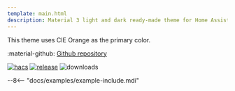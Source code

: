 ```yaml
---
template: main.html
description: Material 3 light and dark ready-made theme for Home Assistant. Example C03 is based on Orange as the primary color. Check the screenshots and theme config!
---
```


This theme uses CIE Orange as the primary color.

:material-github: [Github repository][m3-theme-github-url]

[![hacs][hacs-badge]][hacs-url]
[![release][release-badge]][release-url]
![downloads][downloads-badge]

--8<-- "docs/examples/example-include.mdi"

<!--- References to pictures... --->

[AmoebeLabs Material 3 Theme Palettes]: ../assets/screenshots/m3-theme-c03-palettes.png
[AmoebeLabs Material 3 Theme Surfaces]: ../assets/screenshots/m3-theme-c03-surfaces.png
[AmoebeLabs Material 3 Theme Light]: ../assets/screenshots/m3-theme-c03-light.png
[AmoebeLabs Material 3 Theme Dark]: ../assets/screenshots/m3-theme-c03-dark.png

[AmoebeLabs Material 3 Theme Example Light]: ../assets/screenshots/m3-example-c03-light.png
[AmoebeLabs Material 3 Theme Example Dark]: ../assets/screenshots/m3-example-c03-dark.png

<!--- References to external links... --->

[sak-example-12-url]: https://swiss-army-knife.docs.amoebelabs.com/examples/example-12/
[m3-theme-github-url]: https://github.com/AmoebeLabs/HA-Theme_M3-c03-orange

<!-- Badges -->

[hacs-url]: https://github.com/hacs/default
[hacs-badge]: https://img.shields.io/badge/HACS-Default-41BDF5.svg?style=for-the-badge
[release-badge]: https://img.shields.io/github/v/release/AmoebeLabs/HA-Theme_M3-c03-orange?style=for-the-badge
[downloads-badge]: https://img.shields.io/github/downloads/AmoebeLabs/HA-Theme_M3-c03-orange/total?style=for-the-badge


<!-- References -->

[home-assistant]: https://www.home-assistant.io/
[home-assitant-theme-docs]: https://www.home-assistant.io/integrations/frontend/#defining-themes
[hacs]: https://hacs.xyz
[release-url]: https://github.com/AmoebeLabs/HA-Theme_M3-c03-orange/releases
[sak-docs-url]: https://swiss-army-knife.docs.amoebelabs.com/

